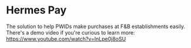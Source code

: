 # Hermes Pay

The solution to help PWIDs make purchases at F&B establishments easily. <br>
There's a demo video if you're curious to learn more: https://www.youtube.com/watch?v=InLpe0j8oSU
